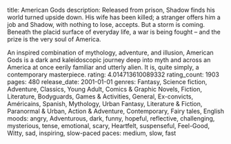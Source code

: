 title: American Gods
description: Released from prison, Shadow finds his world turned upside down. His wife has been killed; a stranger offers him a job and Shadow, with nothing to lose, accepts. But a storm is coming. Beneath the placid surface of everyday life, a war is being fought – and the prize is the very soul of America.

An inspired combination of mythology, adventure, and illusion, American Gods is a dark and kaleidoscopic journey deep into myth and across an America at once eerily familiar and utterly alien. It is, quite simply, a contemporary masterpiece.
rating: 4.014713610089332
rating_count: 1903
pages: 480
release_date: 2001-01-01
genres: Fantasy, Science fiction, Adventure, Classics, Young Adult, Comics & Graphic Novels, Fiction, Literature, Bodyguards, Games & Activities, General, Ex-convicts, Américains, Spanish, Mythology, Urban Fantasy, Literature & Fiction, Paranormal & Urban, Action & Adventure, Contemporary, Fairy tales, English
moods: angry, Adventurous, dark, funny, hopeful, reflective, challenging, mysterious, tense, emotional, scary, Heartfelt, suspenseful, Feel-Good, Witty, sad, inspiring, slow-paced
paces: medium, slow, fast